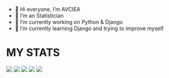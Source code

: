 - 👋 Hi everyone, I’m AVCIEA
- 👀 I’m an Statistician
- 🌱 I’m currently working on Python & Django
- 🔭 I’m currently learning Django and trying to improve myself
<!--
**AVCIEA/AVCIEA** is a ✨ _special_ ✨ repository because its `README.md` (this file) appears on your GitHub profile.
- 👯 I’m looking to collaborate on ...
- 🤔 I’m looking for help with ...
- 💬 Ask me about ...
- 📫 How to reach me: ...
- 😄 Pronouns: ...
- ⚡ Fun fact: ...
-->

# MY STATS
[![](https://raw.githubusercontent.com/AVCIEA/github-profile-summary-cards-example/master/profile-summary-card-output/dracula/0-profile-details.svg)](https://github.com/AVCIEA/github-profile-summary-cards)
[![](https://raw.githubusercontent.com/AVCIEA/github-profile-summary-cards-example/master/profile-summary-card-output/dracula/1-repos-per-language.svg)](https://github.com/AVCIEA/github-profile-summary-cards) [![](https://raw.githubusercontent.com/AVCIEA/github-profile-summary-cards-example/master/profile-summary-card-output/dracula/2-most-commit-language.svg)](https://github.com/AVCIEA/github-profile-summary-cards)
[![](https://raw.githubusercontent.com/AVCIEA/github-profile-summary-cards-example/master/profile-summary-card-output/dracula/3-stats.svg)](https://github.com/AVCIEA/github-profile-summary-cards) [![](https://raw.githubusercontent.com/AVCIEA/github-profile-summary-cards-example/master/profile-summary-card-output/dracula/4-productive-time.svg)](https://github.com/AVCIEA/github-profile-summary-cards)

